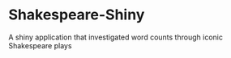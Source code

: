 # Shakespeare-Shiny
A shiny application that investigated word counts through iconic Shakespeare plays
